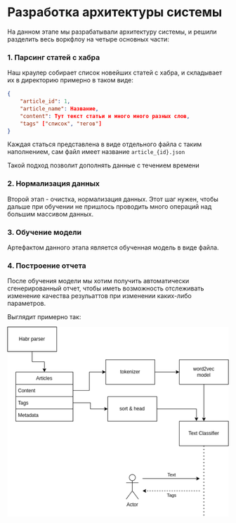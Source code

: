 # Разработка архитектуры системы



На данном этапе мы разрабатывали архитектуру системы, и решили разделить весь воркфлоу на четыре основных части:



### 1. Парсинг статей с хабра

Наш краулер собирает список новейших статей с хабра, и складывает их в директорию примерно в таком виде:

```json
{
    "article_id": 1,
    "article_name": Название,
    "content": Тут текст статьи и много много разных слов,
    "tags" ["список", "тегов"]
}
```

Каждая статься представлена в виде отдельного файла с таким наполнением, сам файл имеет название `article_{id}.json`

Такой подход позволит дополнять данные с течением времени



### 2. Нормализация данных

Второй этап - очистка, нормализация данных. Этот шаг нужен, чтобы дальше при обучении не пришлось проводить много операций над большим массивом данных.



### 3. Обучение модели

Артефактом данного этапа является обученная модель в виде файла.



### 4. Построение отчета

После обучения модели мы хотим получить автоматически сгенерированный отчет, чтобы иметь возможность отслеживать изменение качества резульаттов при изменении каких-либо параметров.





Выглядит примерно так:

![AI_habr_articles_classifier.drawio](AI_habr_articles_classifier.drawio.png)
